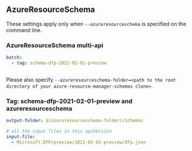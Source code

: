## AzureResourceSchema

These settings apply only when `--azureresourceschema` is specified on the command line.

### AzureResourceSchema multi-api

``` yaml $(azureresourceschema) && $(multiapi)
batch:
  - tag: schema-dfp-2021-02-01-preview
  
```

Please also specify `--azureresourceschema-folder=<path to the root directory of your azure-resource-manager-schemas clone>`.

### Tag: schema-dfp-2021-02-01-preview and azureresourceschema

``` yaml $(tag) == 'schema-dfp-2021-02-01-preview' && $(azureresourceschema)
output-folder: $(azureresourceschema-folder)/schemas

# all the input files in this apiVersion
input-file:
  - Microsoft.DFP/preview/2021-02-01-preview/dfp.json
```
